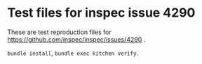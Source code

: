 # Test files for inspec issue 4290

These are test reproduction files for https://github.com/inspec/inspec/issues/4290 .

`bundle install`, `bundle exec kitchen verify`.
